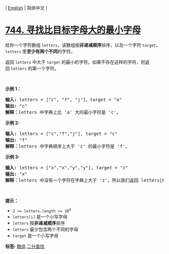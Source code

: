 | [English](README_EN.md) | 简体中文 |

# [744. 寻找比目标字母大的最小字母](https://leetcode.cn/problems/find-smallest-letter-greater-than-target)
<p>给你一个字符数组 <code>letters</code>，该数组按<strong>非递减顺序</strong>排序，以及一个字符 <code>target</code>。<code>letters</code>&nbsp;里<strong>至少有两个不同</strong>的字符。</p>

<p>返回&nbsp;<code>letters</code>&nbsp;中大于 <code>target</code> 的最小的字符。如果不存在这样的字符，则返回&nbsp;<code>letters</code> 的第一个字符。</p>

<p>&nbsp;</p>

<p><strong>示例 1：</strong></p>

<pre>
<strong>输入: </strong>letters = ["c", "f", "j"]，target = "a"
<strong>输出:</strong> "c"
<strong>解释：</strong>letters 中字典上比 'a' 大的最小字符是 'c'。</pre>

<p><strong>示例 2:</strong></p>

<pre>
<strong>输入:</strong> letters = ["c","f","j"], target = "c"
<strong>输出:</strong> "f"
<strong>解释：</strong>letters 中字典顺序上大于 'c' 的最小字符是 'f'。</pre>

<p><strong>示例 3:</strong></p>

<pre>
<strong>输入:</strong> letters = ["x","x","y","y"], target = "z"
<strong>输出:</strong> "x"
<strong>解释：</strong>letters 中没有一个字符在字典上大于 'z'，所以我们返回 letters[0]。</pre>

<p>&nbsp;</p>

<p><strong>提示：</strong></p>

<ul>
	<li><code>2 &lt;= letters.length &lt;= 10<sup>4</sup></code></li>
	<li><code>letters[i]</code>&nbsp;是一个小写字母</li>
	<li><code>letters</code> 按<strong>非递减顺序</strong>排序</li>
	<li><code>letters</code> 最少包含两个不同的字母</li>
	<li><code>target</code> 是一个小写字母</li>
</ul>

**标签:**  [数组](https://leetcode.cn/tag/array) [二分查找](https://leetcode.cn/tag/binary-search) 